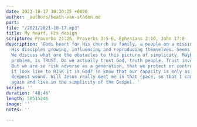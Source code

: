 ```yaml
---
date: 2021-10-17 10:30:25 +0000
author: _authors/heath-van-staden.md
part: 
file: "/2021/2021-10-17.mp3"
title: My heart, His design
scripture: Proverbs 23:26, Proverbs 3:5-6, Ephesians 2:10, John 17:8
description: 'Gods heart for His church is family, a people on a mission, who are
  His disciples growing, influencing and reproducing themselves. Seems so simple!
  We discuss what are the obstacles to this picture of simplicity. Maybe the one major
  problem, is TRUST. Do we actually trust God, truth people. Trust involves our heart.
  But we are so risk adverse as a generation, that we protect or control. What would
  it look like to RISK It is God? To know that our capacity is only as much as our
  deepest wound. Will Jesus really meet me in that space, so that I can begin to Trust
  again and live in the simplicity of the Gospel. '
series: ''
duration: '48:46'
length: 58515246
image: ''
notes: ''

---
```

